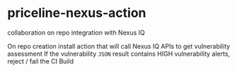 # priceline-nexus-action
collaboration on repo integration with Nexus IQ

On repo creation install action that will call Nexus IQ APIs to get vulnerability assessment
If the vulnerability `JSON` result contains HIGH vulnerability alerts, reject / fail the CI Build
